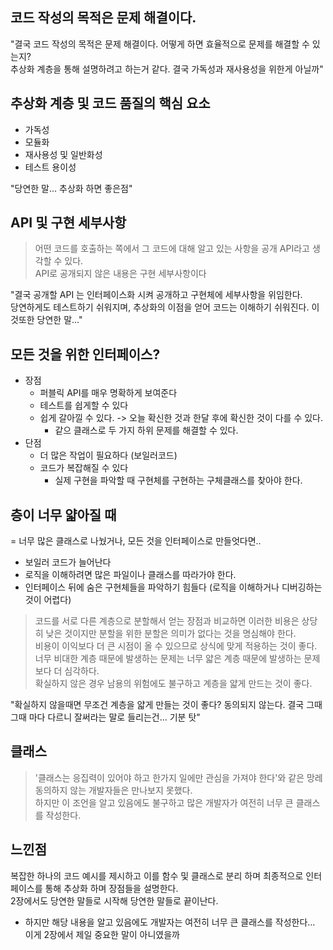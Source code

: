 
## 코드 작성의 목적은 문제 해결이다.
"결국 코드 작성의 목적은 문제 해결이다. 어떻게 하면 효율적으로 문제를 해결할 수 있는지?   
추상화 계층을 통해 설명하려고 하는거 같다. 결국 가독성과 재사용성을 위한게 아닐까"

## 추상화 계층 및 코드 품질의 핵심 요소
- 가독성
- 모듈화
- 재사용성 및 일반화성
- 테스트 용이성

"당연한 말... 추상화 하면 좋은점"

## API 및 구현 세부사항
> 어떤 코드를 호출하는 쪽에서 그 코드에 대해 알고 있는 사항을 공개 API라고 생각할 수 있다.  
> API로 공개되지 않은 내용은 구현 세부사항이다

"결국 공개할 API 는 인터페이스화 시켜 공개하고 구현체에 세부사항을 위임한다.  
당연하게도 테스트하기 쉬워지며, 추상화의 이점을 얻어 코드는 이해하기 쉬워진다. 이것또한 당연한 말..."

## 모든 것을 위한 인터페이스?
- 장점
  - 퍼블릭 API를 매우 명확하게 보여준다
  - 테스트를 쉽게할 수 있다
  - 쉽게 갈아낄 수 있다. -> 오늘 확신한 것과 한달 후에 확신한 것이 다를 수 있다.
    - 같으 클래스로 두 가지 하위 문제를 해결할 수 있다.    
- 단점
  - 더 많은 작업이 필요하다 (보일러코드)
  - 코드가 복잡해질 수 있다 
    -  실제 구현을 파악할 때 구현체를 구현하는 구체클래스를 찾아야 한다.

## 층이 너무 얇아질 때 
= 너무 많은 클래스로 나눴거나, 모든 것을 인터페이스로 만들엇다면..  
- 보일러 코드가 늘어난다
- 로직을 이해하려면 많은 파일이나 클래스를 따라가야 한다.
- 인터페이스 뒤에 숨은 구현체들을 파악하기 힘들다 (로직을 이해하거나 디버깅하는 것이 어렵다)

> 코드를 서로 다른 계층으로 분할해서 얻는 장점과 비교하면 이러한 비용은 상당히 낮은 것이지만 분할을 위한 분할은 의미가 없다는 것을 명심해야 한다.  
> 비용이 이익보다 더 큰 시점이 올 수 있으므로 상식에 맞게 적용하는 것이 좋다.  
> 너무 비대한 계층 때문에 발생하는 문제는 너무 얇은 계층 때문에 발생하는 문제보다 더 심각하다.  
> 확실하지 않은 경우 남용의 위험에도 불구하고 계층을 얇게 만드는 것이 좋다.

"확실하지 않을때면 무조건 계층을 얇게 만들는 것이 좋다? 동의되지 않는다. 결국 그때그때 마다 다르니 잘써라는 말로 들리는건... 기분 탓"

## 클래스
> '클래스는 응집력이 있어야 하고 한가지 일에만 관심을 가져야 한다'와 같은 망레 동의하지 않는 개발자들은 만나보지 못했다.  
> 하지만 이 조언을 알고 있음에도 불구하고 많은 개발자가 여전히 너무 큰 클래스를 작성한다.

## 느낀점
복잡한 하나의 코드 예시를 제시하고 이를 함수 및 클래스로 분리 하며 최종적으로 인터페이스를 통해 추상화 하며 장점들을 설명한다.  
2장에서도 당연한 말들로 시작해 당연한 말들로 끝이난다. 
- 하지만 해당 내용을 알고 있음에도 개발자는 여전히 너무 큰 클래스를 작성한다… 이게 2장에서 제일 중요한 말이 아니였을까
